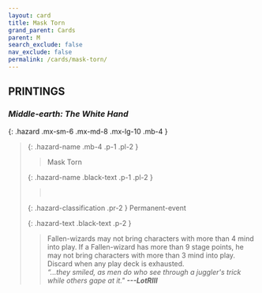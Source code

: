 ```yaml
---
layout: card
title: Mask Torn
grand_parent: Cards
parent: M
search_exclude: false
nav_exclude: false
permalink: /cards/mask-torn/
---
```


## PRINTINGS


### _Middle-earth: The White Hand_

{: .hazard .mx-sm-6 .mx-md-8 .mx-lg-10 .mb-4 }
> {: .hazard-name .mb-4 .p-1 .pl-2 }
> > <div class="hazard-mp"></div>
> > <div class="card-name">Mask Torn</div>
>
> {: .hazard-name .black-text .p-1 .pl-2 }
> > &nbsp;
>
> {: .hazard-classification .pr-2 }
> Permanent-event
>
> {: .hazard-text .black-text .p-2 }
> > Fallen-wizards may not bring characters with more than 4 mind into play. If a Fallen-wizard has more than 9 stage points, he may not bring characters with more than 3 mind into play. Discard when any play deck is exhausted. <br>_“...they smiled, as men do who see through a juggler's trick while others gape at it."_ ***---&#65279;LotRIII*** 
>
